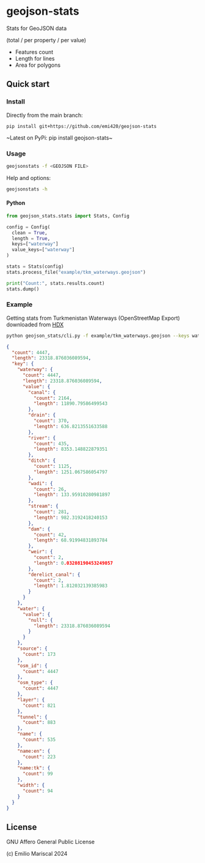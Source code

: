 # geojson-stats

Stats for GeoJSON data 

(total / per property / per value)

- Features count
- Length for lines 
- Area for polygons

## Quick start

### Install

Directly from the main branch:

`pip install git+https://github.com/emi420/geojson-stats`

~Latest on PyPi: pip install geojson-stats~

### Usage

```bash
geojsonstats -f <GEOJSON FILE>
```

Help and options:

```bash
geojsonstats -h
```

#### Python

```py
from geojson_stats.stats import Stats, Config

config = Config(
  clean = True,
  length = True,
  keys=["waterway"]
  value_keys=["waterway"]
)

stats = Stats(config)
stats.process_file("example/tkm_waterways.geojson")

print("Count:", stats.results.count)
stats.dump()
```

### Example

Getting stats from Turkmenistan Waterways (OpenStreetMap Export)
downloaded from [HDX](https://data.humdata.org/dataset/hotosm_tkm_waterways)

```bash
python geojson_stats/cli.py -f example/tkm_waterways.geojson --keys waterway --value-keys waterway --length --verbose
```

```json
{
  "count": 4447,
  "length": 23318.876036089594,
  "key": {
    "waterway": {
      "count": 4447,
      "length": 23318.876036089594,
      "value": {
        "canal": {
          "count": 2164,
          "length": 11890.79586499543
        },
        "drain": {
          "count": 370,
          "length": 636.8213551633588
        },
        "river": {
          "count": 435,
          "length": 8353.148822879351
        },
        "ditch": {
          "count": 1125,
          "length": 1251.067586054797
        },
        "wadi": {
          "count": 26,
          "length": 133.95910280981897
        },
        "stream": {
          "count": 281,
          "length": 982.3192418240153
        },
        "dam": {
          "count": 42,
          "length": 68.91994831893784
        },
        "weir": {
          "count": 2,
          "length": 0.03208190453249057
        },
        "derelict_canal": {
          "count": 2,
          "length": 1.812032139385983
        }
      }
    },
    "water": {
      "value": {
        "null": {
          "length": 23318.876036089594
        }
      }
    },
    "source": {
      "count": 173
    },
    "osm_id": {
      "count": 4447
    },
    "osm_type": {
      "count": 4447
    },
    "layer": {
      "count": 821
    },
    "tunnel": {
      "count": 883
    },
    "name": {
      "count": 535
    },
    "name:en": {
      "count": 223
    },
    "name:tk": {
      "count": 99
    },
    "width": {
      "count": 94
    }
  }
}
```

## License

GNU Affero General Public License

(c) Emilio Mariscal 2024
